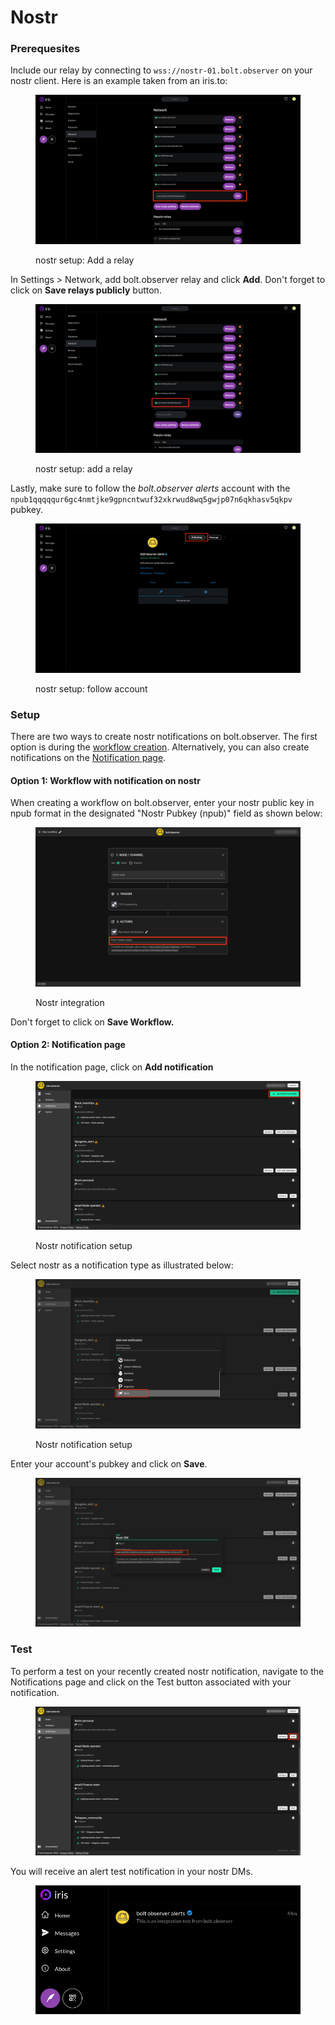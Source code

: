 # Nostr

### Prerequesites

Include our relay by connecting to `wss://nostr-01.bolt.observer` on your nostr client. Here is an example taken from an iris.to:

<figure><img src="../../.gitbook/assets/nostr1.png" alt=""><figcaption><p>nostr setup: Add a relay</p></figcaption></figure>

In Settings > Network, add bolt.observer relay and click **Add**. Don't forget to click on **Save relays publicly** button.

<figure><img src="../../.gitbook/assets/nostr2.png" alt=""><figcaption><p>nostr setup: add a relay</p></figcaption></figure>

Lastly, make sure to follow the _bolt.observer alerts_ account with the `npub1qqqqqur6gc4nmtjke9gpncntwuf32xkrwud8wq5gwjp07n6qkhasv5qkpv` pubkey.

<figure><img src="../../.gitbook/assets/Follow account.png" alt=""><figcaption><p>nostr setup: follow account</p></figcaption></figure>

### Setup

There are two ways to create nostr notifications on bolt.observer. The first option is during the [workflow creation](nostr.md#workflow-with-notification-on-nostr). Alternatively, you can also create notifications on the [Notification page](nostr.md#notification-page).&#x20;

#### Option 1: Workflow with notification on nostr

When creating a workflow on bolt.observer, enter your nostr public key in npub format in the designated "Nostr Pubkey (npub)" field as shown below:

<figure><img src="../../.gitbook/assets/nostr.png" alt=""><figcaption><p>Nostr integration</p></figcaption></figure>

Don't forget to click on **Save Workflow.**&#x20;

#### Option 2: Notification page

In the notification page, click on **Add notification**

<figure><img src="../../.gitbook/assets/NewIntegration Nostr.png" alt=""><figcaption><p>Nostr notification setup</p></figcaption></figure>

Select nostr as a notification type as illustrated below:&#x20;

<figure><img src="../../.gitbook/assets/NewIntegration Nostr2 (1).png" alt=""><figcaption><p>Nostr notification setup</p></figcaption></figure>

Enter your account's pubkey and click on **Save**.

<figure><img src="../../.gitbook/assets/NewIntegration Nostr3.png" alt=""><figcaption></figcaption></figure>

### Test

To perform a test on your recently created nostr notification, navigate to the Notifications page and click on the Test button associated with your notification.

<figure><img src="../../.gitbook/assets/test.png" alt=""><figcaption></figcaption></figure>

You will receive an alert test notification in your nostr DMs.

<figure><img src="../../.gitbook/assets/image.png" alt=""><figcaption></figcaption></figure>

```
```
